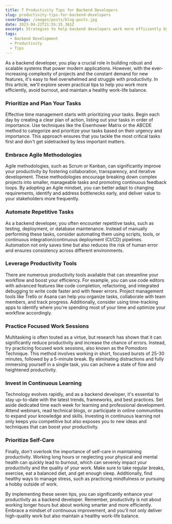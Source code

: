 ```yaml
---
title: 7 Productivity Tips for Backend Developers
slug: productivity-tips-for-backend-developers
coverImage: /images/posts/blog-posts.jpg
date: 2023-04-22T21:55:15.361Z
excerpt: Strategies to help backend developers work more efficiently by optimizing time management, workflow, and avoiding burnout.
tags:
  - Backend Development
  - Productivity
  - Tips
---
```


<script>
  import Callout from "$lib/components/molecules/Callout.svelte";
  import CodeBlock from "$lib/components/molecules/CodeBlock.svelte";
  import Image from "$lib/components/atoms/Image.svelte";
</script>

As a backend developer, you play a crucial role in building robust and scalable systems that power modern applications. However, with the ever-increasing complexity of projects and the constant demand for new features, it's easy to feel overwhelmed and struggle with productivity. In this article, we'll explore seven practical tips to help you work more efficiently, avoid burnout, and maintain a healthy work-life balance.

### Prioritize and Plan Your Tasks

Effective time management starts with prioritizing your tasks. Begin each day by creating a clear plan of action, listing out your tasks in order of importance. Use techniques like the Eisenhower Matrix or the ABCDE method to categorize and prioritize your tasks based on their urgency and importance. This approach ensures that you tackle the most critical tasks first and don't get sidetracked by less important matters.

### Embrace Agile Methodologies

Agile methodologies, such as Scrum or Kanban, can significantly improve your productivity by fostering collaboration, transparency, and iterative development. These methodologies encourage breaking down complex projects into smaller, manageable tasks and promoting continuous feedback loops. By adopting an Agile mindset, you can better adapt to changing requirements, identify and address bottlenecks early, and deliver value to your stakeholders more frequently.

### Automate Repetitive Tasks

As a backend developer, you often encounter repetitive tasks, such as testing, deployment, or database maintenance. Instead of manually performing these tasks, consider automating them using scripts, tools, or continuous integration/continuous deployment (CI/CD) pipelines. Automation not only saves time but also reduces the risk of human error and ensures consistency across different environments.

### Leverage Productivity Tools

There are numerous productivity tools available that can streamline your workflow and boost your efficiency. For example, you can use code editors with advanced features like code completion, refactoring, and integrated debugging to write code faster and with fewer errors. Project management tools like Trello or Asana can help you organize tasks, collaborate with team members, and track progress. Additionally, consider using time-tracking apps to identify where you're spending most of your time and optimize your workflow accordingly.

### Practice Focused Work Sessions

Multitasking is often touted as a virtue, but research has shown that it can significantly reduce productivity and increase the chance of errors. Instead, try practicing focused work sessions, also known as the Pomodoro Technique. This method involves working in short, focused bursts of 25-30 minutes, followed by a 5-minute break. By eliminating distractions and fully immersing yourself in a single task, you can achieve a state of flow and heightened productivity.

### Invest in Continuous Learning

Technology evolves rapidly, and as a backend developer, it's essential to stay up-to-date with the latest trends, frameworks, and best practices. Set aside dedicated time each week for learning and professional development. Attend webinars, read technical blogs, or participate in online communities to expand your knowledge and skills. Investing in continuous learning not only keeps you competitive but also exposes you to new ideas and techniques that can boost your productivity.

### Prioritize Self-Care

Finally, don't overlook the importance of self-care in maintaining productivity. Working long hours or neglecting your physical and mental health can quickly lead to burnout, which can severely impact your productivity and the quality of your work. Make sure to take regular breaks, exercise, eat a balanced diet, and get enough sleep. Additionally, find healthy ways to manage stress, such as practicing mindfulness or pursuing a hobby outside of work.

By implementing these seven tips, you can significantly enhance your productivity as a backend developer. Remember, productivity is not about working longer hours but about working smarter and more efficiently. Embrace a mindset of continuous improvement, and you'll not only deliver high-quality work but also maintain a healthy work-life balance.
